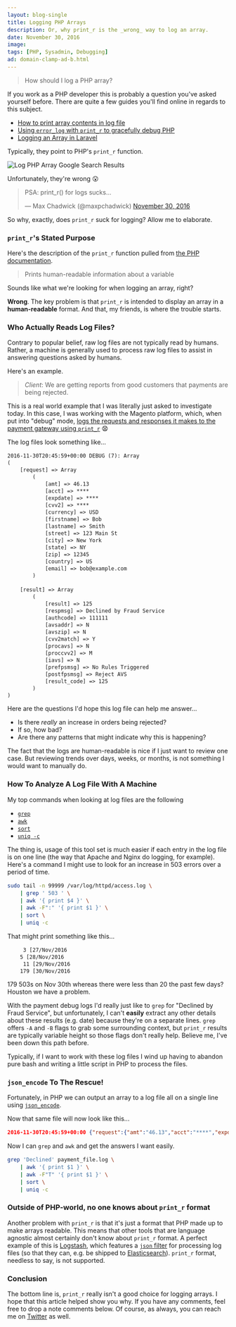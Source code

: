 ```yaml
---
layout: blog-single
title: Logging PHP Arrays
description: Or, why print_r is the _wrong_ way to log an array.
date: November 30, 2016
image:
tags: [PHP, Sysadmin, Debugging]
ad: domain-clamp-ad-b.html
---
```


> How should I log a PHP array?

If you work as a PHP developer this is probably a question you've asked yourself before. There are quite a few guides you'll find online in regards to this subject.

- [How to print array contents in log file](http://magento.stackexchange.com/questions/8675/how-to-print-array-contents-in-log-file)
- [Using `error_log` with `print_r` to gracefully debug PHP](http://www.openmutual.org/2012/01/using-error_log-with-print_r-to-gracefully-debug-php/)
- [Logging an Array in Laravel](http://www.easylaravelbook.com/blog/2015/09/04/logging-an-array-in-laravel/)

Typically, they point to PHP's `print_r` function.

<img
  class="rounded shadow"
  src="/img/blog/log-php-array/php-log-array-google-search-b@1x.jpg"
  srcset="/img/blog/log-php-array/php-log-array-google-search-b@1x.jpg 1x, /img/blog/log-php-array/php-log-array-google-search-b@2x.jpg 2x"
  alt="Log PHP Array Google Search Results">

Unfortunately, they're wrong :open_mouth:

<blockquote class="twitter-tweet" data-lang="en"><p lang="en" dir="ltr">PSA: print_r() for logs sucks...</p>&mdash; Max Chadwick (@maxpchadwick) <a href="https://twitter.com/maxpchadwick/status/803992503930286081">November 30, 2016</a></blockquote>
<script async src="//platform.twitter.com/widgets.js" charset="utf-8"></script>

So why, exactly, does `print_r` suck for logging? Allow me to elaborate.

<!-- excerpt_separator -->

### `print_r`'s Stated Purpose

Here's the description of the `print_r` function pulled from [the PHP documentation](http://php.net/manual/en/function.print-r.php).

> Prints human-readable information about a variable

Sounds like what we're looking for when logging an array, right?

**Wrong**. The key problem is that `print_r` is intended to display an array in a **human-readable** format. And that, my friends, is where the trouble starts.

### Who Actually Reads Log Files?

Contrary to popular belief, raw log files are not typically read by humans. Rather, a machine is generally used to process raw log files to assist in answering questions asked by humans.

Here's an example.

> *Client*: We  are getting reports from good customers that payments are being rejected.

This is a real world example that I was literally just asked to investigate today. In this case, I was working with the Magento platform, which, when put into "debug" mode, [logs the requests and responses it makes to the payment gateway using `print_r`](https://github.com/OpenMage/magento-mirror/blob/magento-1.9/app/Mage.php#L838-L842) :anguished:

The log files look something like...

```
2016-11-30T20:45:59+00:00 DEBUG (7): Array
(
    [request] => Array
        (
            [amt] => 46.13
            [acct] => ****
            [expdate] => ****
            [cvv2] => ****
            [currency] => USD
            [firstname] => Bob
            [lastname] => Smith
            [street] => 123 Main St
            [city] => New York
            [state] => NY
            [zip] => 12345
            [country] => US
            [email] => bob@example.com
        )

    [result] => Array
        (
            [result] => 125
            [respmsg] => Declined by Fraud Service
            [authcode] => 111111
            [avsaddr] => N
            [avszip] => N
            [cvv2match] => Y
            [procavs] => N
            [proccvv2] => M
            [iavs] => N
            [prefpsmsg] => No Rules Triggered
            [postfpsmsg] => Reject AVS
            [result_code] => 125
        )
)
```

Here are the questions I'd hope this log file can help me answer...

- Is there *really* an increase in orders being rejected?
- If so, how bad? 
- Are there any patterns that might indicate why this is happening?

The fact that the logs are human-readable is nice if I just want to review one case. But reviewing trends over days, weeks, or months, is not something I would want to manually do.

### How To Analyze A Log File With A Machine

My top commands when looking at log files are the following

- [`grep`](https://linux.die.net/man/1/grep)
- [`awk`](https://linux.die.net/man/1/awk)
- [`sort`](https://linux.die.net/man/1/sort)
- [`uniq -c`](https://linux.die.net/man/1/uniq)

The thing is, usage of this tool set is much easier if each entry in the log file is on one line (the way that Apache and Nginx do logging, for example). Here's a command I might use to look for an increase in 503 errors over a period of time.

```bash
sudo tail -n 99999 /var/log/httpd/access.log \
    | grep ' 503 ' \  
    | awk '{ print $4 }' \
    | awk -F":" '{ print $1 }' \
    | sort \
    | uniq -c
```

That might print something like this...

```
     3 [27/Nov/2016
    5 [28/Nov/2016
     11 [29/Nov/2016
    179 [30/Nov/2016
```    

179 503s on Nov 30th whereas there were less than 20 the past few days? Houston we have a problem.

With the payment debug logs I'd really just like to `grep` for "Declined by Fraud Service", but unfortunately, I can't **easily** extract any other details about these results (e.g. date) because they're on a separate lines. `grep` offers `-A` and `-B` flags to grab some surrounding context, but `print_r` results are typically variable height so those flags don't really help. Believe me, I've been down this path before.

Typically, if I want to work with these log files I wind up having to abandon pure bash and writing a little script in PHP to process the files.

### `json_encode` To The Rescue!

Fortunately, in PHP we can output an array to a log file all on a single line using [`json_encode`](http://php.net/manual/en/function.json-encode.php).

Now that same file will now look like this...

```json
2016-11-30T20:45:59+00:00 {"request":{"amt":"46.13","acct":"****","expdate":"****","cvv2":"****","currency":"USD","firstname":"Bob","lastname":"Smith","street":"123 Main St","city":"New York","state":"NY","zip":"12345","country":"US","email":"bob@example.com"},"result":{"result":"125","respmsg":"Declined by Fraud Service","authcode":"111111","avsaddr":"N","avszip":"N","cvv2match":"Y","procavs":"N","proccvv2":"M","iavs":"N","prefpsmsg":"No Rules Triggered","postfpsmsg":"Reject AVS","result_code":"125"}}
```

Now I can `grep` and `awk` and get the answers I want easily.

```bash
grep 'Declined' payment_file.log \
    | awk '{ print $1 }' \
    | awk -F"T" '{ print $1 }' \
    | sort \
    | uniq -c
```

### Outside of PHP-world, no one knows about `print_r` format

Another problem with `print_r` is that it's just a format that PHP made up to make arrays readable. This means that other tools that are language agnostic almost certainly don't know about `print_r` format. A perfect example of this is [Logstash](https://www.elastic.co/guide/en/logstash/current/index.html), which features a [`json` filter](https://www.elastic.co/guide/en/logstash/current/plugins-filters-json.html) for processing log files (so that they can, e.g. be shipped to [Elasticsearch](https://www.elastic.co/guide/en/elasticsearch/reference/current/index.html)). `print_r` format, needless to say, is not supported.

### Conclusion

The bottom line is, `print_r` really isn't a good choice for logging arrays. I hope that this article helped show you why. If you have any comments, feel free to drop a note comments below. Of course, as always, you can reach me on [Twitter](http://twitter.com/maxpchadwick) as well.
